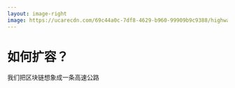 ```yaml
---
layout: image-right
image: https://ucarecdn.com/69c44a0c-7df8-4629-b960-99909b9c9388/highway4.jpg
---
```


# 如何扩容？
我们把区块链想象成一条高速公路
